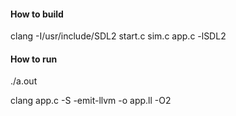 #### How to build
clang -I/usr/include/SDL2 start.c sim.c app.c -lSDL2

#### How to run
./a.out

clang app.c -S -emit-llvm -o app.ll -O2
